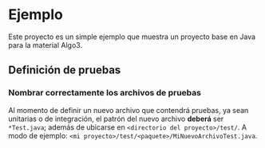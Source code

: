 Ejemplo                                                                                                                                                                 
==========

Este proyecto es un simple ejemplo que muestra un proyecto base en Java para la material Algo3.

## Definición de pruebas
### Nombrar correctamente los archivos de pruebas

Al momento de definir un nuevo archivo que contendrá pruebas, ya sean unitarias o de integración, el patrón del nuevo archivo **deberá** ser `*Test.java`; además de ubicarse en `<directorio del proyecto>/test/`. A modo de ejemplo: `<mi proyecto>/test/<paquete>/MiNuevoArchivoTest.java`.

